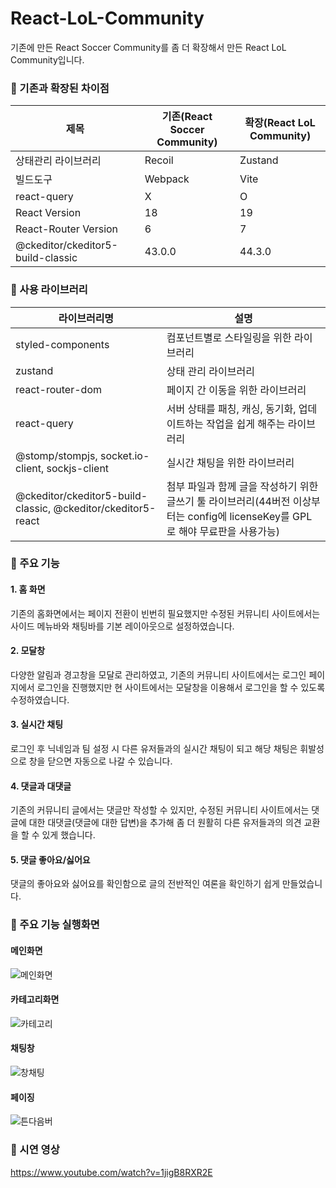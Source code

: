 # React-LoL-Community

기존에 만든 React Soccer Community를 좀 더 확장해서 만든 React LoL Community입니다.

### 📍 기존과 확장된 차이점

| 제목                              | 기존(React Soccer Community) | 확장(React LoL Community) |
| --------------------------------- | ---------------------------- | ------------------------- |
| 상태관리 라이브러리               | Recoil                       | Zustand                   |
| 빌드도구                          | Webpack                      | Vite                      |
| react-query                       | X                            | O                         |
| React Version                     | 18                           | 19                        |
| React-Router Version              | 6                            | 7                         |
| @ckeditor/ckeditor5-build-classic | 43.0.0                       | 44.3.0                    |

### 📍 사용 라이브러리

| 라이브러리명                                                 | 설명                                                                                                                           |
| ------------------------------------------------------------ | ------------------------------------------------------------------------------------------------------------------------------ |
| styled-components                                            | 컴포넌트별로 스타일링을 위한 라이브러리                                                                                        |
| zustand                                                      | 상태 관리 라이브러리                                                                                                           |
| react-router-dom                                             | 페이지 간 이동을 위한 라이브러리                                                                                               |
| react-query                                                  | 서버 상태를 패칭, 캐싱, 동기화, 업데이트하는 작업을 쉽게 해주는 라이브러리                                                     |
| @stomp/stompjs, socket.io-client, sockjs-client              | 실시간 채팅을 위한 라이브러리                                                                                                  |
| @ckeditor/ckeditor5-build-classic, @ckeditor/ckeditor5-react | 첨부 파일과 함께 글을 작성하기 위한 글쓰기 툴 라이브러리(44버전 이상부터는 config에 licenseKey를 GPL로 해야 무료판을 사용가능) |

### 📍 주요 기능

#### 1. 홈 화면

기존의 홈화면에서는 페이지 전환이 빈번히 필요했지만 수정된 커뮤니티 사이트에서는 사이드 메뉴바와 채팅바를 기본 레이아웃으로 설정하였습니다.

#### 2. 모달창

다양한 알림과 경고창을 모달로 관리하였고, 기존의 커뮤니티 사이트에서는 로그인 페이지에서 로그인을 진행했지만 현 사이트에서는 모달창을 이용해서 로그인을 할 수 있도록 수정하였습니다.

#### 3. 실시간 채팅

로그인 후 닉네임과 팀 설정 시 다른 유저들과의 실시간 채팅이 되고 해당 채팅은 휘발성으로 창을 닫으면 자동으로 나갈 수 있습니다.

#### 4. 댓글과 대댓글

기존의 커뮤니티 글에서는 댓글만 작성할 수 있지만, 수정된 커뮤니티 사이트에서는 댓글에 대한 대댓글(댓글에 대한 답변)을 추가해 좀 더 원활히 다른 유저들과의 의견 교환을 할 수 있게 했습니다.

#### 5. 댓글 좋아요/싫어요

댓글의 좋아요와 싫어요를 확인함으로 글의 전반적인 여론을 확인하기 쉽게 만들었습니다.


### 📍 주요 기능 실행화면

#### 메인화면

![메인화면](https://github.com/user-attachments/assets/3fe960b3-7d4f-4032-8fb1-49f0ba1f8cc2)

#### 카테고리화면
![카테고리](https://github.com/user-attachments/assets/4bb00427-1912-4c59-9b9b-94c71232bb43)

#### 채팅창
![창채팅](https://github.com/user-attachments/assets/6047a3e5-a2f2-4d45-855c-2fb37510447d)

#### 페이징
![튼다음버](https://github.com/user-attachments/assets/06e67719-63b5-4703-b671-f951b99e5275)


### 📍 시연 영상
https://www.youtube.com/watch?v=1jigB8RXR2E
